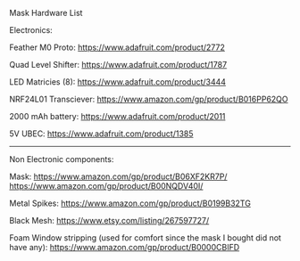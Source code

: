 Mask Hardware List

Electronics:

Feather M0 Proto: https://www.adafruit.com/product/2772

Quad Level Shifter: https://www.adafruit.com/product/1787

LED Matricies (8): https://www.adafruit.com/product/3444

NRF24L01 Transciever: https://www.amazon.com/gp/product/B016PP62QO

2000 mAh battery: https://www.adafruit.com/product/2011

5V UBEC: https://www.adafruit.com/product/1385

-----

Non Electronic components:

Mask: https://www.amazon.com/gp/product/B06XF2KR7P/
      https://www.amazon.com/gp/product/B00NQDV40I/
      
Metal Spikes: https://www.amazon.com/gp/product/B0199B32TG

Black Mesh: https://www.etsy.com/listing/267597727/ 

Foam Window stripping (used for comfort since the mask I bought did not have any): https://www.amazon.com/gp/product/B0000CBIFD
